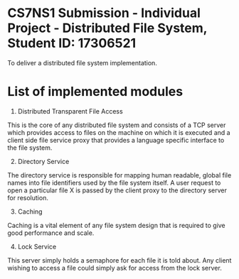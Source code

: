 # CS7NS1 Submission - Individual Project - Distributed File System, Student ID: 17306521

To deliver a distributed file system implementation.

# List of implemented modules


1. Distributed Transparent File Access 

This is the core of any distributed file system and consists of a TCP server which provides access to files on the machine on which it is executed and a client side file service proxy that provides a language specific interface to the file system. 

2. Directory Service 

The directory service is responsible for mapping human readable, global file names into file identifiers used by the file system itself. A user request to open a particular file X is passed by the client proxy to the directory server for resolution.

3. Caching 

Caching is a vital element of any file system design that is required to give good performance and scale.

4. Lock Service 

This server simply holds a semaphore for each file it is told about. Any client wishing to access a file could simply ask for access from the lock server. 
